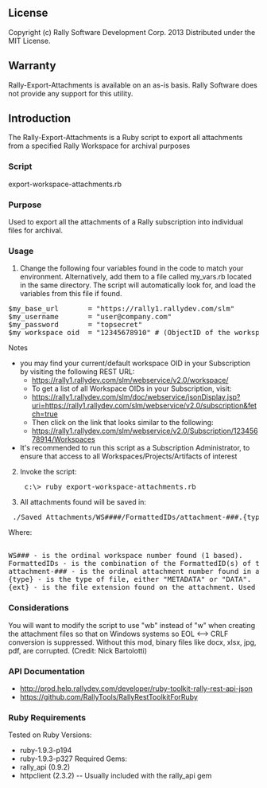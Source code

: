 ## License

Copyright (c) Rally Software Development Corp. 2013 Distributed under the MIT License.

## Warranty

Rally-Export-Attachments is available on an as-is basis. Rally Software does not provide any support for this utility.

## Introduction

The Rally-Export-Attachments is a Ruby script to export all attachments from a specified Rally Workspace for archival purposes

### Script

export-workspace-attachments.rb

### Purpose

Used to export all the attachments of a Rally subscription into individual files for archival.

### Usage

1) Change the following four variables found in the code to match your environment. Alternatively, add them to a file called
my_vars.rb located in the same directory. The script will automatically look for, and load the variables
from this file if found.

<pre>
$my_base_url       = "https://rally1.rallydev.com/slm"
$my_username       = "user@company.com"
$my_password       = "topsecret"
$my_workspace_oid  = "12345678910" # (ObjectID of the workspace you wish to export attachments from.)
</pre>

Notes
- you may find your current/default workspace OID in your Subscription by visiting the following REST URL:
  - https://rally1.rallydev.com/slm/webservice/v2.0/workspace/
  - To get a list of all Workspace OIDs in your Subscription, visit:
  - https://rally1.rallydev.com/slm/doc/webservice/jsonDisplay.jsp?uri=https://rally1.rallydev.com/slm/webservice/v2.0/subscription&fetch=true
  - Then click on the link that looks similar to the following:
  - https://rally1.rallydev.com/slm/webservice/v2.0/Subscription/12345678914/Workspaces
- It's recommended to run this script as a Subscription Administrator, to ensure that access to all Workspaces/Projects/Artifacts of interest

2) Invoke the script:
	<pre> c:\> ruby export-workspace-attachments.rb </pre>

3) All attachments found will be saved in:
<pre> ./Saved_Attachments/WS####/FormattedIDs/attachment-###.{type}.{ext} </pre>

   Where:
<pre>   
WS### - is the ordinal workspace number found (1 based).
FormattedIDs - is the combination of the FormattedID(s) of the Artifact, TestCaseResult or TestSet to which the attachment belongs.
attachment-### - is the ordinal attachment number found in a given workspace (1 based).
{type} - is the type of file, either "METADATA" or "DATA".
{ext} - is the file extension found on the attachment. Used on the DATA {type} file only.
</pre>

### Considerations

You will want to modify the script to use "wb" instead of "w" when creating the attachment files so that on Windows systems so EOL <--> CRLF conversion is suppressed. Without this mod, binary files like docx, xlsx, jpg, pdf, are corrupted.  (Credit: Nick Bartolotti)

### API Documentation

- http://prod.help.rallydev.com/developer/ruby-toolkit-rally-rest-api-json
- https://github.com/RallyTools/RallyRestToolkitForRuby

### Ruby Requirements 

Tested on Ruby Versions:
- ruby-1.9.3-p194
- ruby-1.9.3-p327
Required Gems:
- rally_api (0.9.2)
- httpclient (2.3.2) -- Usually included with the rally_api gem
